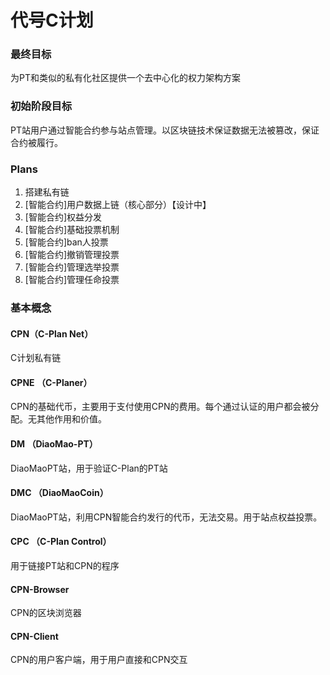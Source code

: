 # 代号C计划
### 最终目标
为PT和类似的私有化社区提供一个去中心化的权力架构方案
### 初始阶段目标
PT站用户通过智能合约参与站点管理。以区块链技术保证数据无法被篡改，保证合约被履行。

### Plans
1. 搭建私有链
2. [智能合约]用户数据上链（核心部分）【设计中】
3. [智能合约]权益分发
4. [智能合约]基础投票机制
5. [智能合约]ban人投票
6. [智能合约]撤销管理投票
7. [智能合约]管理选举投票
8. [智能合约]管理任命投票

### 基本概念
#### CPN（C-Plan Net）
C计划私有链
#### CPNE （C-Planer）
CPN的基础代币，主要用于支付使用CPN的费用。每个通过认证的用户都会被分配。无其他作用和价值。
#### DM （DiaoMao-PT）
DiaoMaoPT站，用于验证C-Plan的PT站
#### DMC （DiaoMaoCoin）
DiaoMaoPT站，利用CPN智能合约发行的代币，无法交易。用于站点权益投票。
#### CPC （C-Plan Control）
用于链接PT站和CPN的程序
#### CPN-Browser
CPN的区块浏览器
#### CPN-Client
CPN的用户客户端，用于用户直接和CPN交互

